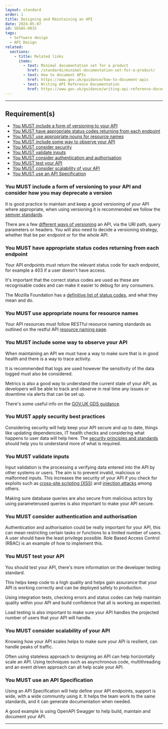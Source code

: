 ```yaml
---
layout: standard
order: 1
title: Designing and Maintaining an API
date: 2024-05-07
id: SEGAS-0015
tags:
  - Software design
  - API Design
related:
  sections:
    - title: Related links
      items:
        - text: Minimal documentation set for a product
          href: /standards/minimal-documentation-set-for-a-product/
        - text: How to document APIs
          href: https://www.gov.uk/guidance/how-to-document-apis
        - text: Writing API Reference Documentation
          href: https://www.gov.uk/guidance/writing-api-reference-documentation
---
```


---

## Requirement(s)

- [You MUST include a form of versioning to your API](#you-must-include-a-form-of-versioning-to-your-api)
- [You MUST have appropriate status codes returning from each endpoint](#you-must-have-appropriate-status-codes-returning-from-each-endpoint)
- [You MUST use appropriate nouns for resource names](#you-must-use-appropriate-nouns-for-resource-names)
- [You MUST include some way to observe your API](#you-must-include-some-way-to-observe-your-api)
- [You MUST consider security](#you-must-consider-security)
- [You MUST validate inputs](#you-must-validate-inputs)
- [You MUST consider authentication and authorisation](#you-must-consider-authentication-and-authorisation)
- [You MUST test your API](#you-must-test-your-api)
- [You MUST consider scalability of your API](#you-must-consider-scalability-of-your-api)
- [You MUST use an API Specification](#you-must-use-an-api-specification)

### You MUST include a form of versioning to your API and consider how you may deprecate a version

It is good practice to maintain and keep a good versioning of your API where appropriate, when using versioning it is recommended we follow the [semver standards](https://semver.org).

There are a few [different ways of versioning](https://www.xmatters.com/blog/blog-four-rest-api-versioning-strategies) an API, via the URI path, query parameters or headers. You will also need to decide a versioning strategy, whether that be per endpoint or for the whole API.

### You MUST have appropriate status codes returning from each endpoint 

Your API endpoints must return the relevant status code for each endpoint, for example a 403 if a user doesn't have access.

It's important that the correct status codes are used as these are recognisable codes and can make it easier to debug for any consumers.

The Mozilla Foundation has a [definitive list of status codes](https://developer.mozilla.org/en-US/docs/Web/HTTP/Status), and what they mean and do.

### You MUST use appropriate nouns for resource names

Your API resources must follow RESTful resource naming standards as outlined on the restful API [resource naming page](https://restfulapi.net/resource-naming/).

### You MUST include some way to observe your API 

When maintaining an API we must have a way to make sure that is in good health and there is a way to trace activity.

It is recommended that logs are used however the sensitivity of the data logged must also be considered.

Metrics is also a good way to understand the current state of your API, as developers will be able to track and observe in real time any issues or downtime via alerts that can be set up.

There's some useful info on the [GOV.UK GDS guidance](https://www.gov.uk/guidance/gds-api-technical-and-data-standards#operate-your-api).

### You MUST apply security best practices

Considering security will help keep your API secure and up to date, things like updating dependencies, IT health checks and considering what happens to user data will help here. The [security principles and standards](https://engineering.homeoffice.gov.uk/tags/security/) should help you to understand more of what is required.

### You MUST validate inputs

Input validation is the processing a verifying data entered into the API by other systems or users. The aim is to prevent invalid, malicious or malformed inputs. This increases the security of your API if you check for exploits such as [cross-site scripting (XSS)](https://owasp.org/www-community/attacks/xss/) and [injection attacks](https://owasp.org/www-community/Injection_Theory) among others.

Making sure database queries are also secure from malicious actors by using parameterused queries is also important to make your API secure.

### You MUST consider authentication and authorisation

Authentication and authorisation could be really important for your API, this can mean restricting certain tasks or functions to a limited number of users. A user should have the least privilege possible. Role Based Access Control (RBAC) is an example of how to implement this.

### You MUST test your API 

You should test your API, there's more information on the developer testing standard.

This helps keep code to a high quality and helps gain assurance that your API is working correctly and can be deployed safely to production.

Using integration tests, checking errors and status codes can help maintain quality within your API and build confidence that all is working as expected.

Load testing is also important to make sure your API handles the projected number of users that your API will handle.

### You MUST consider scalability of your API

Knowing how your API scales helps to make sure your API is resilient, can handle peaks of traffic.

Often using stateless approach to designing an API can help horizontally scale an API. Using techniques such as asynchronous code, multithreading and an event driven approach can all help scale your API.

### You MUST use an API Specification

Using an API Specification will help define your API endpoints, support is wide, with a wide community using it. It helps the team work to the same standards, and it can generate documentation when needed.

A good example is using OpenAPI Swagger to help build, maintain and document your API.

---
